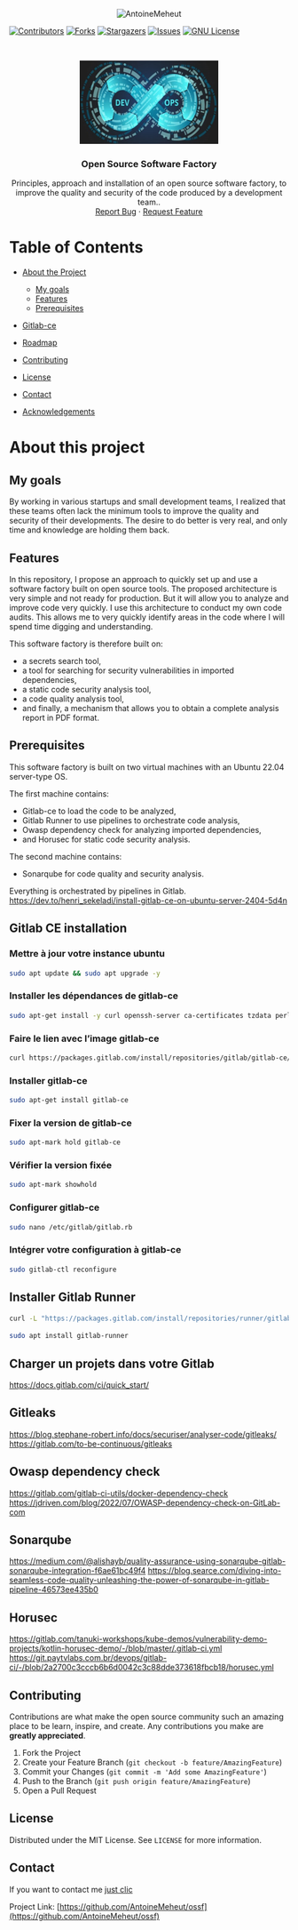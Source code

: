 <p align="center">
    <img src="https://socialify.git.ci/AntoineMeheut/ossf/image?custom_description=Open+Source+Software+Factory+%21&description=1&language=1&name=1&pattern=Circuit+Board&theme=Dark" alt="AntoineMeheut" width="700" height="300" />
</p>

<!-- PROJECT SHIELDS -->
[![Contributors][contributors-shield]][contributors-url]
[![Forks][forks-shield]][forks-url]
[![Stargazers][stars-shield]][stars-url]
[![Issues][issues-shield]][issues-url]
[![GNU License][license-shield]][license-url]

<!-- PROJECT LOGO -->
<br />
<p align="center">
  <a href="https://github.com/AntoineMeheut/ossf">
    <img src="images/ci-cd.png" alt="Software Factory" width="250" height="150">
  </a>

  <h3 align="center">Open Source Software Factory</h3>

  <p align="center">
    Principles, approach and installation of an open source software factory, to improve the quality and security of the code produced by a development team..
    <br />
    <a href="https://github.com/AntoineMeheut/blogame/issues">Report Bug</a>
    ·
    <a href="https://github.com/AntoineMeheut/blogame/projects">Request Feature</a>
  </p>
</p>

<!-- TABLE OF CONTENTS -->
# Table of Contents

* [About the Project](#about-the-project)
	* [My goals](#my-goals)
	* [Features](#features)
	* [Prerequisites](#prerequisites)
* [Gitlab-ce](#xxx)

* [Roadmap](#roadmap)
* [Contributing](#contributing)
* [License](#license)
* [Contact](#contact)
* [Acknowledgements](#acknowledgements)

<!-- ABOUT THE PROJECT -->
# About this project
## My goals
By working in various startups and small development teams, I realized that these teams often lack the minimum tools to improve the quality and security of their developments. The desire to do better is very real, and only time and knowledge are holding them back.

## Features
In this repository, I propose an approach to quickly set up and use a software factory built on open source tools. The proposed architecture is very simple and not ready for production. But it will allow you to analyze and improve code very quickly. I use this architecture to conduct my own code audits. This allows me to very quickly identify areas in the code where I will spend time digging and understanding.

This software factory is therefore built on:
- a secrets search tool,
- a tool for searching for security vulnerabilities in imported dependencies,
- a static code security analysis tool,
- a code quality analysis tool,
- and finally, a mechanism that allows you to obtain a complete analysis report in PDF format.

## Prerequisites
This software factory is built on two virtual machines with an Ubuntu 22.04 server-type OS.

The first machine contains:
- Gitlab-ce to load the code to be analyzed,
- Gitlab Runner to use pipelines to orchestrate code analysis,
- Owasp dependency check for analyzing imported dependencies,
- and Horusec for static code security analysis.

The second machine contains:
- Sonarqube for code quality and security analysis.

Everything is orchestrated by pipelines in Gitlab.
https://dev.to/henri_sekeladi/install-gitlab-ce-on-ubuntu-server-2404-5d4n
<!-- SOFTWARE FACTORY INSTALLATION -->
## Gitlab CE installation
### Mettre à jour votre instance ubuntu
```sh
sudo apt update && sudo apt upgrade -y
```

### Installer les dépendances de gitlab-ce
```sh
sudo apt-get install -y curl openssh-server ca-certificates tzdata perl postfix
```

### Faire le lien avec l’image gitlab-ce
```sh
curl https://packages.gitlab.com/install/repositories/gitlab/gitlab-ce/script.deb.sh | sudo bash
```

### Installer gitlab-ce
```sh
sudo apt-get install gitlab-ce
```

### Fixer la version de gitlab-ce
```sh
sudo apt-mark hold gitlab-ce
```

### Vérifier la version fixée
```sh
sudo apt-mark showhold
```

### Configurer gitlab-ce
```sh
sudo nano /etc/gitlab/gitlab.rb
```

### Intégrer votre configuration à gitlab-ce
```sh
sudo gitlab-ctl reconfigure
```

## Installer Gitlab Runner
```sh
curl -L "https://packages.gitlab.com/install/repositories/runner/gitlab-runner/script.deb.sh" | sudo bash
```

```sh
sudo apt install gitlab-runner
```

## Charger un projets dans votre Gitlab 
https://docs.gitlab.com/ci/quick_start/

## Gitleaks
https://blog.stephane-robert.info/docs/securiser/analyser-code/gitleaks/
https://gitlab.com/to-be-continuous/gitleaks

## Owasp dependency check
https://gitlab.com/gitlab-ci-utils/docker-dependency-check
https://jdriven.com/blog/2022/07/OWASP-dependency-check-on-GitLab-com

## Sonarqube
https://medium.com/@alishayb/quality-assurance-using-sonarqube-gitlab-sonarqube-integration-f6ae61bc49f4
https://blog.searce.com/diving-into-seamless-code-quality-unleashing-the-power-of-sonarqube-in-gitlab-pipeline-46573ee435b0

## Horusec
https://gitlab.com/tanuki-workshops/kube-demos/vulnerability-demo-projects/kotlin-horusec-demo/-/blob/master/.gitlab-ci.yml
https://git.paytvlabs.com.br/devops/gitlab-ci/-/blob/2a2700c3cccb6b6d0042c3c88dde373618fbcb18/horusec.yml

<!-- CONTRIBUTING -->
## Contributing

Contributions are what make the open source community such an amazing place to be learn, inspire, and create.
Any contributions you make are **greatly appreciated**.

1. Fork the Project
2. Create your Feature Branch (`git checkout -b feature/AmazingFeature`)
3. Commit your Changes (`git commit -m 'Add some AmazingFeature'`)
4. Push to the Branch (`git push origin feature/AmazingFeature`)
5. Open a Pull Request

<!-- LICENSE -->
## License

Distributed under the MIT License. See `LICENSE` for more information.

<!-- CONTACT -->
## Contact

If you want to contact me [just clic](mailto:github.contacts@protonmail.com)

Project Link: [https://github.com/AntoineMeheut/ossf](https://github.com/AntoineMeheut/ossf)

<!-- MARKDOWN LINKS & IMAGES -->
<!-- https://www.markdownguide.org/basic-syntax/#reference-style-links -->
[contributors-shield]: https://img.shields.io/github/contributors/AntoineMeheut/ossf?color=green
[contributors-url]: https://github.com/AntoineMeheut/ossf/graphs/contributors
[forks-shield]: https://img.shields.io/github/forks/AntoineMeheut/ossf
[forks-url]: https://github.com/AntoineMeheut/ossf/network/members
[stars-shield]: https://img.shields.io/github/stars/AntoineMeheut/ossf
[stars-url]: https://github.com/AntoineMeheut/ossf/stargazers
[issues-shield]: https://img.shields.io/github/issues/AntoineMeheut/ossf
[issues-url]: https://github.com/AntoineMeheut/ossf/issues
[license-shield]: https://img.shields.io/github/license/AntoineMeheut/ossf
[license-url]: https://github.com/AntoineMeheut/ossf/blob/master/LICENSE

